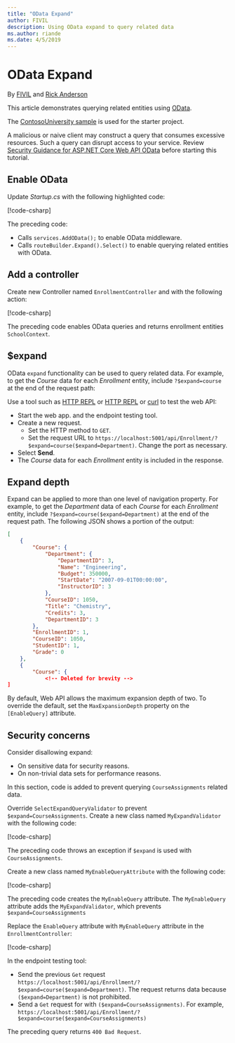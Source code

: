 ```yaml
---
title: "OData Expand"
author: FIVIL
description: Using OData expand to query related data
ms.author: riande
ms.date: 4/5/2019
---
```


# OData Expand

By [FIVIL](https://twitter.com/F_IVI_L) and [Rick Anderson](https://twitter.com/RickAndMSFT)

This article demonstrates querying related entities using [OData](https://www.odata.org/).

The [ContosoUniversity sample](https://github.com/aspnet/AspNetCore.Docs/tree/master/aspnetcore/data/ef-rp/intro/samples/cu21) is used for the starter project.

A malicious or naive client may construct a query that consumes excessive resources. Such a query can disrupt access to your service. Review [Security Guidance for ASP.NET Core Web API OData](odata-security.md) before starting this tutorial.

## Enable OData

Update *Startup.cs* with the following highlighted code:

[!code-csharp[](odata-advanced/sample/odata-expand/Startup.cs?highlight=19,36-40&name=snippet)]

The preceding  code:

* Calls `services.AddOData();` to enable OData middleware.
* Calls `routeBuilder.Expand().Select()` to enable querying related entities with OData.

## Add a controller

Create new Controller named `EnrollmentController` and with the following action:

[!code-csharp[](odata-advanced/sample/odata-expand/Controllers/EnrollmentController.cs?name=snippet_EnableQuery)]

The preceding code enables OData queries and returns enrollment entities `SchoolContext`.

## $expand

OData `expand` functionality can be used to query related data. For example, to get the *Course* data for each *Enrollment* entity, include `?$expand=course` at the end of the request path:

Use a tool such as [HTTP REPL](/aspnet/core/web-api/http-repl) or [HTTP REPL](/aspnet/core/web-api/http-repl) or [curl](https://curl.haxx.se/) to test the web API:

* Start the web app. and the endpoint testing tool.
* Create a new request.
  * Set the HTTP method to `GET`.
  * Set the request URL to `https://localhost:5001/api/Enrollment/?$expand=course($expand=Department)`. Change the port as necessary.
* Select **Send**.
* The *Course* data for each *Enrollment* entity is included in the response.

## Expand depth

Expand can be applied to more than one level of navigation property. For example, to get the *Department* data of each *Course* for each *Enrollment* entity, include `?$expand=course($expand=Department)` at the end of the request path. The following JSON shows a portion of the output:

```json
[
    {
        "Course": {
            "Department": {
                "DepartmentID": 3,
                "Name": "Engineering",
                "Budget": 350000,
                "StartDate": "2007-09-01T00:00:00",
                "InstructorID": 3
            },
            "CourseID": 1050,
            "Title": "Chemistry",
            "Credits": 3,
            "DepartmentID": 3
        },
        "EnrollmentID": 1,
        "CourseID": 1050,
        "StudentID": 1,
        "Grade": 0
    },
    {
        "Course": {
            <!-- Deleted for brevity -->
]
```

By default, Web API allows the maximum expansion depth of two. To override the default, set the `MaxExpansionDepth` property on the `[EnableQuery]` attribute.

## Security concerns

Consider disallowing expand:

* On sensitive data for security reasons.
* On non-trivial data sets for performance reasons.

In this section, code is added to prevent querying `CourseAssignments` related data.

Override `SelectExpandQueryValidator` to prevent `$expand=CourseAssignments`. Create a new class named `MyExpandValidator` with the following code:

[!code-csharp[](odata-advanced/sample/odata-expand/ODataValidators/MyExpandValidator.cs?name=snippet)]

The preceding code throws an exception if `$expand` is used with `CourseAssignments`.

Create a new class named `MyEnableQueryAttribute` with the following code:

[!code-csharp[](odata-advanced/sample/odata-expand/ODataValidators/MyEnableQueryAttribute.cs?name=snippet)]

The preceding code creates the `MyEnableQuery` attribute. The `MyEnableQuery` attribute adds the `MyExpandValidator`, which prevents `$expand=CourseAssignments`

Replace the `EnableQuery` attribute with `MyEnableQuery` attribute in the `EnrollmentController`:

[!code-csharp[](odata-advanced/sample/odata-expand/Controllers/EnrollmentController.cs?name=snippet_MyEnableQuery)]

In the endpoint testing tool:

* Send the previous `Get` request `https://localhost:5001/api/Enrollment/?$expand=course($expand=Department)`. The request returns data because `($expand=Department)` is not prohibited.
* Send a `Get` request for with `($expand=CourseAssignments)`. For example, `https://localhost:5001/api/Enrollment/?$expand=course($expand=CourseAssignments)`

 The preceding query returns `400 Bad Request`.
